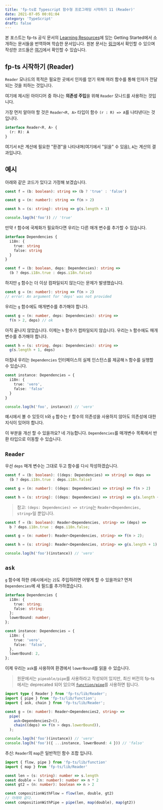 ```yaml
---
title: 'fp-ts로 Typescript 함수형 프로그래밍 시작하기 11 (Reader)'
date: 2021-07-05 00:01:04
category: 'TypeScript'
draft: false
---
```


본 포스트는 fp-ts 공식 문서의 [Learning Resources](https://gcanti.github.io/fp-ts/learning-resources/)에 있는 Getting Started에서 소개하는 문서들을 번역하며 학습한 문서입니다. 원본 문서는 [링크](https://dev.to/gcanti/getting-started-with-fp-ts-reader-1ie5)에서 확인할 수 있으며 작성한 코드들은 [여기](https://github.com/alstn2468/getting-started-fp-ts/tree/main/src/getting_started_series/11_reader)에서 확인할 수 있습니다.

## fp-ts 시작하기 (Reader)

`Reader` 모나드의 목적은 필요한 곳에서 인자를 얻기 위해 여러 함수를 통해 인자가 전달되는 것을 피하는 것입니다.

여기에 제시된 아이디어 중 하나는 **의존성 주입**을 위해 `Reader` 모나드를 사용하는 것입니다.

가장 먼저 알아야 할 것은 `Reader<R, A>` 타입이 함수 `(r : R) => A`를 나타낸다는 것입니다.

```typescript
interface Reader<R, A> {
  (r: R): A
}
```

여기서 `R`은 계산에 필요한 "환경"을 나타내며(여기에서 "읽을" 수 있음), `A`는 계산의 결과입니다.

## 예시

아래와 같은 코드가 있다고 가정해 보겠습니다.

```typescript
const f = (b: boolean): string => (b ? 'true' : 'false')

const g = (n: number): string => f(n > 2)

const h = (s: string): string => g(s.length + 1)

console.log(h('foo')) // 'true'
```

만약 `f` 함수에 국제화가 필요하다면 우리는 다른 매개 변수를 추가할 수 있습니다.

```typescript
interface Dependencies {
  i18n: {
    true: string
    false: string
  }
}

const f = (b: boolean, deps: Dependencies): string =>
  (b ? deps.i18n.true : deps.i18n.false)
```

하지만 `g` 함수는 더 이상 컴파일되지 않는다는 문제가 발생했습니다.

```typescript
const g = (n: number): string => f(n > 2)
// error: An argument for 'deps' was not provided
```

우리는 `g` 함수에도 매개변수를 추가해야 합니다.

```typescript
const g = (n: number, deps: Dependencies): string =>
  f(n > 2, deps) // ok
```

아직 끝나지 않았습니다. 이제는 `h` 함수가 컴파일되지 않습니다. 우리는 `h` 함수에도 매개변수를 추가해야 합니다.

```typescript
const h = (s: string, deps: Dependencies): string =>
  g(s.length + 1, deps)
```

마침내 우리는 `Dependencies` 인터페이스의 실제 인스턴스를 제공해 `h` 함수를 실행할 수 있습니다.

```typescript
const instance: Dependencies = {
  i18n: {
    true: 'vero',
    false: 'falso'
  }
}

console.log(h('foo', instance)) // 'vero'
```

예시에서 볼 수 있듯이 `h`와 `g` 함수는 `f` 함수의 의존성을 사용하지 않아도 의존성에 대한 지식이 있어야 합니다.

이 부분을 개선 할 수 있을까요? 네 가능합니다. `Dependencies`를 매개변수 목록에서 반환 타입으로 이동할 수 있습니다.

## `Reader`

우선 `deps` 매개 변수는 그대로 두고 함수를 다시 작성하겠습니다.

```typescript
const f = (b: boolean): ((deps: Dependencies) => string) => deps =>
  (b ? deps.i18n.true : deps.i18n.false)

const g = (n: number): ((deps: Dependencies) => string) => f(n > 2)

const h = (s: string): ((deps: Dependencies) => string) => g(s.length + 1)
```

> 참고: `(deps: Dependencies) => string`는 `Reader<Dependencies, string>`일 뿐입니다.


```typescript
const f = (b: boolean): Reader<Dependencies, string> => (deps) =>
  b ? deps.i18n.true : deps.i18n.false;

const g = (n: number): Reader<Dependencies, string> => f(n > 2);

const h = (s: string): Reader<Dependencies, string> => g(s.length + 1);

console.log(h('foo')(instance)) // 'vero'
```

## `ask`

`g` 함수에 하한 (예시에서는 `2`)도 주입하려면 어떻게 할 수 있을까요? 먼저 `Dependencies`에 새 필드를 추가하겠습니다.

```typescript
interface Dependencies {
  i18n: {
    true: string;
    false: string;
  };
  lowerBound: number;
};

const instance: Dependencies = {
  i18n: {
    true: 'vero',
    false: 'falso',
  },
  lowerBound: 2,
};
```

이제 우리는 `ask`를 사용하여 환경에서 `lowerBound`를 읽을 수 있습니다.

> 원문에서는 `pipeable/pipe`를 사용하라고 작성되어 있지만, 최신 버전의 fp-ts에서는 deprecated 되어 있으며 [`function/pipe`](https://gcanti.github.io/fp-ts/modules/function.ts.html#pipe)를 사용하면 됩니다.

```typescript
import type { Reader } from 'fp-ts/lib/Reader';
import { pipe } from 'fp-ts/lib/function';
import { ask, chain } from 'fp-ts/lib/Reader';

const g = (n: number): Reader<Dependencies2, string> =>
  pipe(
    ask<Dependencies2>(),
    chain((deps) => f(n > deps.lowerBound)),
  );

console.log(h('foo')(instance)) // 'vero'
console.log(h('foo')({ ...instance, lowerBound: 4 })) // 'falso'
```

추신: `Reader`의 `map`은 일반적인 함수 조합 입니다.

```typescript
import { flow, pipe } from 'fp-ts/lib/function'
import { map } from 'fp-ts/lib/Reader'

const len = (s: string): number => s.length
const double = (n: number): number => n * 2
const gt2 = (n: number): boolean => n > 2

const compositionWithFlow = flow(len, double, gt2)
// 아래와 같다.
const compositionWithPipe = pipe(len, map(double), map(gt2))
```